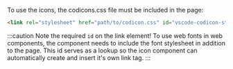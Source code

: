 To use the icons, the codicons.css file must be included in the page:

```html
<link rel="stylesheet" href="path/to/codicon.css" id="vscode-codicon-stylesheet">
```

:::caution
Note the required `id` on the link element!
To use web fonts in web components, the component needs to include
the font stylesheet in addition to the page. This id serves as a lookup so
the icon component can automatically create and insert it's own link tag.
:::